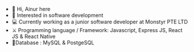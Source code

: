 - 👋 Hi, Ainur here
- 👀 Interested in software development
- 💻 Currently working as a junior software developer at Monstyr PTE LTD
- ⚔ Programming language / Framework: Javascript, Express JS, React JS & React Native
- 💾Database : MySQL & PostgeSQL
<!---
ainurx/ainurx is a ✨ special ✨ repository because its `README.md` (this file) appears on your GitHub profile.
You can click the Preview link to take a look at your changes.
--->

